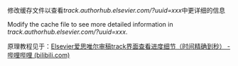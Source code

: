 修改缓存文件以查看*track.authorhub.elsevier.com/?uuid=xxx*中更详细的信息

Modify the cache file to see more detailed information in *track.authorhub.elsevier.com/?uuid=xxx*.

原理教程见于：[Elsevier爱思唯尔审稿track界面查看进度细节（时间精确到秒） - 哔哩哔哩 (bilibili.com)](https://www.bilibili.com/read/cv25371255/)

